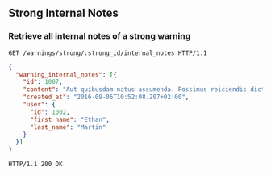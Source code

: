## Strong Internal Notes
### Retrieve all internal notes of a strong warning

```http
GET /warnings/strong/:strong_id/internal_notes HTTP/1.1
```

```json
{
  "warning_internal_notes": [{
    "id": 1007,
    "content": "Aut quibusdam natus assumenda. Possimus reiciendis dicta vel aut. Quis et quibusdam reprehenderit quis officiis ut eaque.",
    "created_at": "2016-09-06T10:52:08.207+02:00",
    "user": {
      "id": 1002,
      "first_name": "Ethan",
      "last_name": "Martin"
    }
  }]
}
```

```http
HTTP/1.1 200 OK
```
